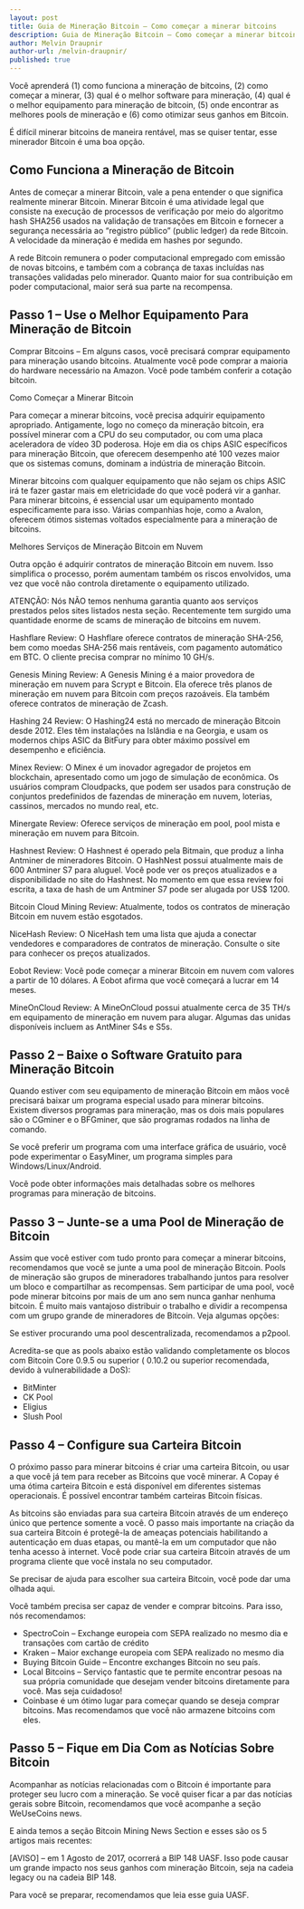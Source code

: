 ```yaml
---
layout: post
title: Guia de Mineração Bitcoin – Como começar a minerar bitcoins
description: Guia de Mineração Bitcoin – Como começar a minerar bitcoins
author: Melvin Draupnir
author-url: /melvin-draupnir/
published: true
---
```


Você aprenderá (1) como funciona a mineração de bitcoins, (2) como começar a minerar, (3) qual é o melhor software para mineração, (4) qual é o melhor equipamento para mineração de bitcoin, (5) onde encontrar as melhores pools de mineração e (6) como otimizar seus ganhos em Bitcoin.

É difícil minerar bitcoins de maneira rentável, mas se quiser tentar, esse minerador Bitcoin é uma boa opção.

<h2>Como Funciona a Mineração de Bitcoin</h2>

Antes de começar a minerar Bitcoin, vale a pena entender o que significa realmente minerar Bitcoin. Minerar Bitcoin é uma atividade legal que consiste na execução de processos de verificação por meio do algoritmo hash SHA256 usados na validação de transações em Bitcoin e fornecer a segurança necessária ao “registro público” (public ledger) da rede Bitcoin. A velocidade da mineração é medida em hashes por segundo.

A rede Bitcoin remunera o poder computacional empregado com emissão de novas bitcoins, e também com a cobrança de taxas incluídas nas transações validadas pelo minerador. Quanto maior for sua contribuição em poder computacional, maior será sua parte na recompensa.

<h2>Passo 1 – Use o Melhor Equipamento Para Mineração de Bitcoin</h2>

Comprar Bitcoins – Em alguns casos, você precisará comprar equipamento para mineração usando bitcoins. Atualmente você pode comprar a maioria do hardware necessário na Amazon. Você pode também conferir a cotação bitcoin. 

Como Começar a Minerar Bitcoin

Para começar a minerar bitcoins, você precisa adquirir equipamento apropriado. Antigamente, logo no começo da mineração bitcoin, era possível minerar com a CPU do seu computador, ou com uma placa aceleradora de vídeo 3D poderosa. Hoje em dia os chips ASIC específicos para mineração Bitcoin, que oferecem desempenho até 100 vezes maior que os sistemas comuns, dominam a indústria de mineração Bitcoin.

Minerar bitcoins com qualquer equipamento que não sejam os chips ASIC irá te fazer gastar mais em eletricidade do que você poderá vir a ganhar. Para minerar bitcoins, é essencial usar um equipamento montado especificamente para isso. Várias companhias hoje, como a Avalon, oferecem ótimos sistemas voltados especialmente para a mineração de bitcoins.

Melhores Serviços de Mineração Bitcoin em Nuvem

Outra opção é adquirir contratos de mineração Bitcoin em nuvem. Isso simplifica o processo, porém aumentam também os riscos envolvidos, uma vez que você não controla diretamente o equipamento utilizado.

ATENÇÃO: Nós NÃO temos nenhuma garantia quanto aos serviços prestados pelos sites listados nesta seção. Recentemente tem surgido uma quantidade enorme de scams de mineração de bitcoins em nuvem.

Hashflare Review: O Hashflare oferece contratos de mineração SHA-256, bem como moedas SHA-256 mais rentáveis, com pagamento automático em BTC. O cliente precisa comprar no mínimo 10 GH/s.

Genesis Mining Review: A Genesis Mining é a maior provedora de mineração em nuvem para Scrypt e Bitcoin. Ela oferece três planos de mineração em nuvem para Bitcoin com preços razoáveis. Ela também oferece contratos de mineração de Zcash.

Hashing 24 Review: O Hashing24 está no mercado de mineração Bitcoin desde 2012. Eles têm instalações na Islândia e na Georgia, e usam os modernos chips ASIC da BitFury para obter máximo possível em desempenho e eficiência. 

Minex Review: O Minex é um inovador agregador de projetos em blockchain, apresentado como um jogo de simulação de econômica. Os usuários compram Cloudpacks, que podem ser usados para construção de conjuntos predefinidos de fazendas de mineração em nuvem, loterias, cassinos, mercados no mundo real, etc.

Minergate Review: Oferece serviços de mineração em pool, pool mista e mineração em nuvem para Bitcoin.

Hashnest Review: O Hashnest é operado pela Bitmain, que produz a linha Antminer de mineradores Bitcoin. O HashNest possui atualmente mais de 600 Antminer S7 para aluguel. Você pode ver os preços atualizados e a disponibilidade no site do Hashnest. No momento em que essa review foi escrita, a taxa de hash de um Antminer S7 pode ser alugada por US$ 1200.

Bitcoin Cloud Mining Review: Atualmente, todos os contratos de mineração Bitcoin em nuvem estão esgotados.

NiceHash Review: O NiceHash tem uma lista que ajuda a conectar vendedores e comparadores de contratos de mineração. Consulte o site para conhecer os preços atualizados.

Eobot Review: Você pode começar a minerar Bitcoin em nuvem com valores a partir de 10 dólares. A Eobot afirma que você começará a lucrar em 14 meses. 

MineOnCloud Review: A MineOnCloud possui atualmente cerca de 35 TH/s em equipamento de mineração em nuvem para alugar. Algumas das unidas disponíveis incluem as AntMiner S4s e S5s. 

<h2>Passo 2 – Baixe o Software Gratuito para Mineração Bitcoin </h2>

Quando estiver com seu equipamento de mineração Bitcoin em mãos você precisará baixar um programa especial usado para minerar bitcoins. Existem diversos programas para mineração, mas os dois mais populares são o CGminer e o BFGminer, que são programas rodados na linha de comando.

Se você preferir um programa com uma interface gráfica de usuário, você pode experimentar o EasyMiner, um programa simples para Windows/Linux/Android. 

Você pode obter informações mais detalhadas sobre os melhores programas para mineração de bitcoins.
 
<h2>Passo 3 – Junte-se a uma Pool de Mineração de Bitcoin</h2>

Assim que você estiver com tudo pronto para começar a minerar bitcoins, recomendamos que você se junte a uma pool de mineração Bitcoin. Pools de mineração são grupos de mineradores trabalhando juntos para resolver um bloco e compartilhar as recompensas. Sem participar de uma pool, você pode minerar bitcoins por mais de um ano sem nunca ganhar nenhuma bitcoin. É muito mais vantajoso distribuir o trabalho e dividir a recompensa com um grupo grande de mineradores de Bitcoin. Veja algumas opções:

Se estiver procurando uma pool descentralizada, recomendamos a p2pool.

Acredita-se que as pools abaixo estão validando completamente os blocos com Bitcoin Core 0.9.5 ou superior ( 0.10.2 ou superior recomendada, devido à vulnerabilidade a DoS):
<ul>
<li>BitMinter</li>
<li>CK Pool</li>
<li>Eligius</li>
<li>Slush Pool</li>
 </ul>
<h2>Passo 4 – Configure sua Carteira Bitcoin</h2>

O próximo passo para minerar bitcoins é criar uma carteira Bitcoin, ou usar a que você já tem para receber as Bitcoins que você minerar. A Copay é uma ótima carteira Bitcoin e está disponível em diferentes sistemas operacionais. É possível encontrar também carteiras Bitcoin físicas. 

As bitcoins são enviadas para sua carteira Bitcoin através de um endereço único que pertence somente a você. O passo mais importante na criação da sua carteira Bitcoin é protegê-la de ameaças potenciais habilitando a autenticação em duas etapas, ou mantê-la em um computador que não tenha acesso à internet. Você pode criar sua carteira Bitcoin através de um programa cliente que você instala no seu computador.

Se precisar de ajuda para escolher sua carteira Bitcoin, você pode dar uma olhada aqui.

Você também precisa ser capaz de vender e comprar bitcoins. Para isso, nós recomendamos:
<ul>
<li>SpectroCoin – Exchange europeia com SEPA realizado no mesmo dia e transações com cartão de crédito</li>
<li>Kraken – Maior exchange europeia com SEPA realizado no mesmo dia</li>
<li>Buying Bitcoin Guide – Encontre exchanges Bitcoin no seu país.</li>
<li>Local Bitcoins – Serviço fantastic que te permite encontrar pesoas na sua própria comunidade que desejam vender bitcoins diretamente para você. Mas seja cuidadoso!</li>
<li>Coinbase é um ótimo lugar para começar quando se deseja comprar bitcoins. Mas recomendamos que você não armazene bitcoins com eles.</li>
</ul>
<h2>Passo 5 – Fique em Dia Com as Notícias Sobre Bitcoin </h2>

Acompanhar as notícias relacionadas com o Bitcoin é importante para proteger seu lucro com a mineração. Se você quiser ficar a par das notícias gerais sobre Bitcoin, recomendamos que você acompanhe a seção WeUseCoins news.

E ainda temos a seção Bitcoin Mining News Section e esses são os 5 artigos mais recentes:

[AVISO] – em 1 Agosto de 2017, ocorrerá a BIP 148 UASF. Isso pode causar um grande impacto nos seus ganhos com mineração Bitcoin, seja na cadeia legacy ou na cadeia BIP 148.
 
Para você se preparar, recomendamos que leia esse guia UASF.

